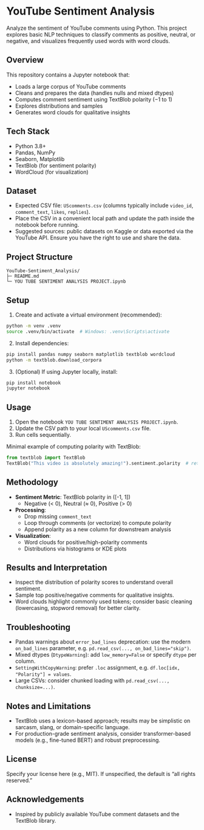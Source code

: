 # YouTube Sentiment Analysis

Analyze the sentiment of YouTube comments using Python. This project explores basic NLP techniques to classify comments as positive, neutral, or negative, and visualizes frequently used words with word clouds.

## Overview

This repository contains a Jupyter notebook that:
- Loads a large corpus of YouTube comments
- Cleans and prepares the data (handles nulls and mixed dtypes)
- Computes comment sentiment using TextBlob polarity (−1 to 1)
- Explores distributions and samples
- Generates word clouds for qualitative insights

## Tech Stack

- Python 3.8+
- Pandas, NumPy
- Seaborn, Matplotlib
- TextBlob (for sentiment polarity)
- WordCloud (for visualization)

## Dataset

- Expected CSV file: `UScomments.csv` (columns typically include `video_id`, `comment_text`, `likes`, `replies`).
- Place the CSV in a convenient local path and update the path inside the notebook before running.
- Suggested sources: public datasets on Kaggle or data exported via the YouTube API. Ensure you have the right to use and share the data.

## Project Structure

```
YouTube-Sentiment_Analysis/
├─ README.md
└─ YOU TUBE SENTIMENT ANALYSIS PROJECT.ipynb
```

## Setup

1. Create and activate a virtual environment (recommended):

```bash
python -m venv .venv
source .venv/bin/activate  # Windows: .venv\Scripts\activate
```

2. Install dependencies:

```bash
pip install pandas numpy seaborn matplotlib textblob wordcloud
python -m textblob.download_corpora
```

3. (Optional) If using Jupyter locally, install:

```bash
pip install notebook
jupyter notebook
```

## Usage

1. Open the notebook `YOU TUBE SENTIMENT ANALYSIS PROJECT.ipynb`.
2. Update the CSV path to your local `UScomments.csv` file.
3. Run cells sequentially.

Minimal example of computing polarity with TextBlob:

```python
from textblob import TextBlob
TextBlob("This video is absolutely amazing!").sentiment.polarity  # returns value in [-1, 1]
```

## Methodology

- **Sentiment Metric**: TextBlob polarity in \([-1, 1]\)
  - Negative (< 0), Neutral (≈ 0), Positive (> 0)
- **Processing**:
  - Drop missing `comment_text`
  - Loop through comments (or vectorize) to compute polarity
  - Append polarity as a new column for downstream analysis
- **Visualization**:
  - Word clouds for positive/high-polarity comments
  - Distributions via histograms or KDE plots

## Results and Interpretation

- Inspect the distribution of polarity scores to understand overall sentiment.
- Sample top positive/negative comments for qualitative insights.
- Word clouds highlight commonly used tokens; consider basic cleaning (lowercasing, stopword removal) for better clarity.

## Troubleshooting

- Pandas warnings about `error_bad_lines` deprecation: use the modern `on_bad_lines` parameter, e.g. `pd.read_csv(..., on_bad_lines="skip")`.
- Mixed dtypes (`DtypeWarning`): add `low_memory=False` or specify `dtype` per column.
- `SettingWithCopyWarning`: prefer `.loc` assignment, e.g. `df.loc[idx, "Polarity"] = values`.
- Large CSVs: consider chunked loading with `pd.read_csv(..., chunksize=...)`.

## Notes and Limitations

- TextBlob uses a lexicon-based approach; results may be simplistic on sarcasm, slang, or domain-specific language.
- For production-grade sentiment analysis, consider transformer-based models (e.g., fine-tuned BERT) and robust preprocessing.

## License

Specify your license here (e.g., MIT). If unspecified, the default is “all rights reserved.”

## Acknowledgements

- Inspired by publicly available YouTube comment datasets and the TextBlob library.